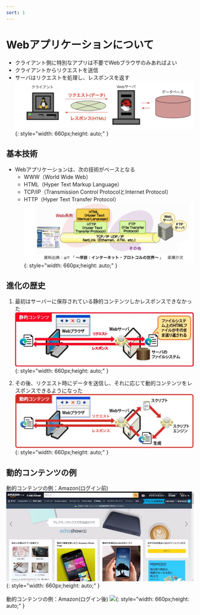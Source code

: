 ```yaml
---
sort: 1
---
```


# Webアプリケーションについて

- クライアント側に特別なアプリは不要でWebブラウザのみあればよい
- クライアントからリクエストを送信
- サーバはリクエストを処理し、レスポンスを返す
![](./images/04.Webアプリケーションとは.jpg){: style="width: 660px;height: auto;" }

## 基本技術

- Webアプリケーションは、次の技術がベースとなる
  - WWW（World  Wide  Web）
  - HTML（Hyper Text Markup Language）
  - TCP/IP（Transmission Control ProtocolとInternet Protocol）
  - HTTP（Hyper Text Transfer Protocol）
  ![](./images/05.Webアプリケーションの基本技術.jpg){: style="width: 660px;height: auto;" }

## 進化の歴史

1. 最初はサーバーに保存されている静的コンテンツしかレスポンスできなかった
![](./images/07.Webアプリケーションの進化.jpg){: style="width: 660px;height: auto;" }

2. その後、リクエスト時にデータを送信し、それに応じて動的コンテンツをレスポンスできるようになった
![](./images/08.Webアプリケーションの進化.jpg){: style="width: 660px;height: auto;" }

## 動的コンテンツの例

動的コンテンツの例：Amazon(ログイン前)
![](./images/09.Amazon(前).jpeg){: style="width: 660px;height: auto;" }
<br>
<br>
動的コンテンツの例：Amazon(ログイン後)
![](./images/10.Amazon(後).jpeg){: style="width: 660px;height: auto;" }